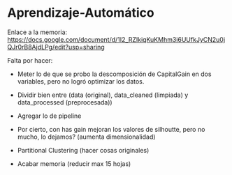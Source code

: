 # Aprendizaje-Automático
Enlace a la memoria:
https://docs.google.com/document/d/1I2_RZIkiqKuKMhm3i6UUfkJyCN2u0jQJr0rB8AjdLPg/edit?usp=sharing

Falta por hacer:

- Meter lo de que se probo la descomposición de CapitalGain en dos variables, pero no logró optimizar los datos.
- Dividir bien entre (data (original), data_cleaned (limpiada) y data_processed (preprocesada))
- Agregar lo de pipeline

- Por cierto, con has gain mejoran los valores de silhoutte, pero no mucho, lo dejamos? (aumenta dimensionalidad)

- Partitional Clustering (hacer cosas originales)

- Acabar memoria (reducir max 15 hojas)

